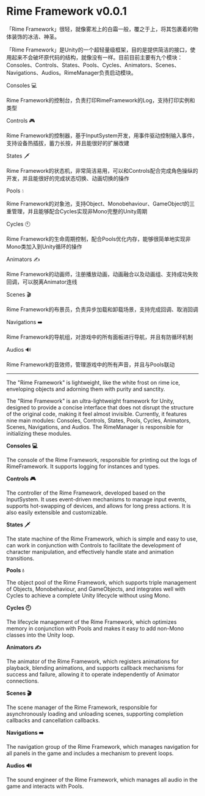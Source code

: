 # Rime Framework v0.0.1
「Rime Framework」很轻，就像雾凇上的白霜一般，覆之于上，将其包裹着的物体装饰的冰洁、神圣。

「Rime Framework」是Unity的一个超轻量级框架，目的是提供简洁的接口，使用起来不会破坏原代码的结构，就像没有一样。目前目前主要有九个模块：Consoles、Controls、States、Pools、Cycles、Animators、Scenes、Navigations、Audios。RimeManager负责启动模块。

Consoles 💻

Rime Framework的控制台，负责打印RimeFramework的Log，支持打印实例和类型

Controls 🎮

Rime Framework的控制器，基于InputSystem开发，用事件驱动控制输入事件，支持设备热插拔，蓄力长按，并且能很好的扩展改建

States  🗡️

Rime Framework的状态机，非常简洁易用，可以和Controls配合完成角色操纵的开发，并且能很好的完成状态切换、动画切换的操作

Pools 💧

Rime Framework的对象池，支持Object、Monobehaviour、GameObject的三重管理，并且能够配合Cycles实现非Mono完整的Unity周期

Cycles  🕙

Rime Framework的生命周期控制，配合Pools优化内存，能够很简单地实现非Mono类加入到Unity循环的操作

Animators ✍️

Rime Framework的动画师，注册播放动画，动画融合以及动画组、支持成功失败回调，可以脱离Animator连线

Scenes 🎬

Rime Framework的布景员，负责异步加载和卸载场景，支持完成回调、取消回调

Navigations ➡️

Rime Framework的导航组，对游戏中的所有面板进行导航，并且有防循环机制

Audios 🔊

Rime Framework的音效师，管理游戏中的所有声音，并且与Pools联动

------

The "Rime Framework" is lightweight, like the white frost on rime ice, enveloping objects and adorning them with purity and sanctity.

The "Rime Framework" is an ultra-lightweight framework for Unity, designed to provide a concise interface that does not disrupt the structure of the original code, making it feel almost invisible. Currently, it features nine main modules: Consoles, Controls, States, Pools, Cycles, Animators, Scenes, Navigations, and Audios. The RimeManager is responsible for initializing these modules.

**Consoles 💻**

The console of the Rime Framework, responsible for printing out the logs of RimeFramework. It supports logging for instances and types.

**Controls 🎮**

The controller of the Rime Framework, developed based on the InputSystem. It uses event-driven mechanisms to manage input events, supports hot-swapping of devices, and allows for long press actions. It is also easily extensible and customizable.

**States 🗡️**

The state machine of the Rime Framework, which is simple and easy to use, can work in conjunction with Controls to facilitate the development of character manipulation, and effectively handle state and animation transitions.

**Pools 💧**

The object pool of the Rime Framework, which supports triple management of Objects, Monobehaviour, and GameObjects, and integrates well with Cycles to achieve a complete Unity lifecycle without using Mono.

**Cycles 🕙**

The lifecycle management of the Rime Framework, which optimizes memory in conjunction with Pools and makes it easy to add non-Mono classes into the Unity loop.

**Animators ✍️**

The animator of the Rime Framework, which registers animations for playback, blending animations, and supports callback mechanisms for success and failure, allowing it to operate independently of Animator connections.

**Scenes 🎬**

The scene manager of the Rime Framework, responsible for asynchronously loading and unloading scenes, supporting completion callbacks and cancellation callbacks.

**Navigations ➡️**

The navigation group of the Rime Framework, which manages navigation for all panels in the game and includes a mechanism to prevent loops.

**Audios 🔊**

The sound engineer of the Rime Framework, which manages all audio in the game and interacts with Pools.
